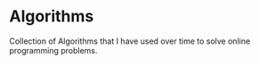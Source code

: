 # Algorithms
Collection of Algorithms that I have used over time to solve online programming problems.
